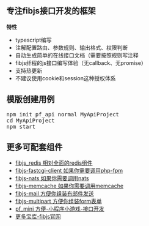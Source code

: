 **专注fibjs接口开发的框架**
-
**特性**
- typescript编写
- 注解配置路由、参数规则、输出格式、权限判断
- 自动生成简单的在线接口文档（需要按照规则写注释
- fibjs纤程的js接口编写体验（无callback、无promise）
- 支持热更新
- 不建议使用cookie和session这种授权体系

**模版创建用例**
-
<pre>
npm init pf_api normal MyApiProject
cd MyApiProject    
npm start  
</pre>

**更多可配套组件**
- 
- [fibjs_redis 相对全面的redis组件](https://www.npmjs.com/package/fibjs_redis)
- [fibjs-fastcgi-client 如果你需要调用php-fpm](https://www.npmjs.com/package/fibjs-fastcgi-client)
- [fibjs-nats 如果你需要调用nats](https://www.npmjs.com/package/fibjs-nats)
- [fibjs-memcache 如果你需要调用memcache](https://www.npmjs.com/package/fibjs-memcache)
- [fibjs-mail 方便你组装有邮件发送](https://www.npmjs.com/package/fibjs-mail)
- [fibjs-multipart 方便你组装form表单](https://www.npmjs.com/package/fibjs-multipart)
- [pf_mini 方便-小程序小游戏-接口开发](https://www.npmjs.com/package/pf_mini)
- [更多宝库-fibjs官网](https://fibjs.org/docs/awesome/readme.md.html)    
 